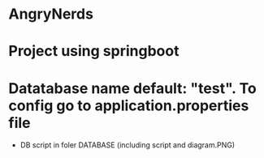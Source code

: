 # AngryNerds
# Project using springboot
# Datatabase name default: "test". To config go to application.properties file
- DB script in foler DATABASE (including script and diagram.PNG)

